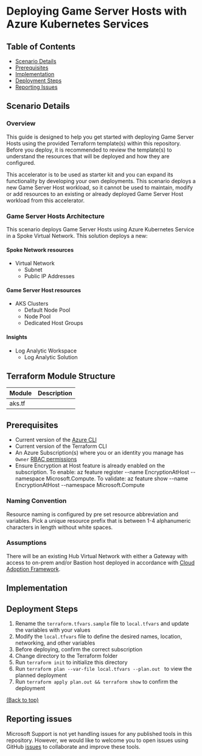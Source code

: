 # Deploying Game Server Hosts with Azure Kubernetes Services

## Table of Contents

- [Scenario Details](#scenario-details)
- [Prerequisites](#prerequisites)
- [Implementation](#implementation)
- [Deployment Steps](#deployment-steps)
- [Reporting Issues](#reporting-issues)

## Scenario Details

### Overview

This guide is designed to help you get started with deploying Game Server Hosts using the provided Terraform template(s) within this repository. Before you deploy, it is recommended to review the template(s) to understand the resources that will be deployed and how they are configured.

This accelerator is to be used as starter kit and you can expand its functionality by developing your own deployments. This scenario deploys a new Game Server Host workload, so it cannot be used to maintain, modify or add resources to an existing or already deployed Game Server Host workload from this accelerator.

### Game Server Hosts Architecture

This scenario deploys Game Server Hosts using Azure Kubernetes Service in a Spoke Virtual Network. This solution deploys a new:

#### Spoke Network resources

- Virtual Network
  - Subnet
  - Public IP Addresses

#### Game Server Host resources

- AKS Clusters
  - Default Node Pool
  - Node Pool
  - Dedicated Host Groups

#### Insights

- Log Analytic Workspace
  - Log Analytic Solution

## Terraform Module Structure

| Module | Description |
| -- | -- |
| aks.tf |    |

## Prerequisites

- Current version of the [Azure CLI](/<https://learn.microsoft.com/cli/azure/install-azure-cli)
- Current version of the Terraform CLI
- An Azure Subscription(s) where you or an identity you manage has `Owner` [RBAC permissions](https://docs.microsoft.com/azure/role-based-access-control/built-in-roles#owner)
- Ensure Encryption at Host feature is already enabled on the subscription. To enable: az feature register --name EncryptionAtHost  --namespace Microsoft.Compute. To validate: az feature show --name EncryptionAtHost --namespace Microsoft.Compute

### Naming Convention

Resource naming is configured by pre set resource abbreviation and variables. Pick a unique resource prefix that is between 1-4 alphanumeric characters in length without white spaces.

### Assumptions

There will be an existing Hub Virtual Network with either a Gateway with access to on-prem and/or Bastion host deployed in accordance with [Cloud Adoption Framework](https://learn.microsoft.com/azure/cloud-adoption-framework/ready/landing-zone/).

## Implementation

## Deployment Steps

1. Rename the `terraform.tfvars.sample` file to `local.tfvars` and update the variables with your values
1. Modify the `local.tfvars` file to define the desired names, location, networking, and other variables
1. Before deploying, confirm the correct subscription
1. Change directory to the Terraform folder
1. Run `terraform init` to initialize this directory
1. Run `terraform plan --var-file local.tfvars --plan.out ` to view the planned deployment
1. Run `terraform apply plan.out && terraform show` to confirm the deployment

[(Back to top)](#table-of-contents)

## Reporting issues

Microsoft Support is not yet handling issues for any published tools in this repository. However, we would like to welcome you to open issues using GitHub [issues](https://github.com/Azure/avdaccelerator/issues) to collaborate and improve these tools.
